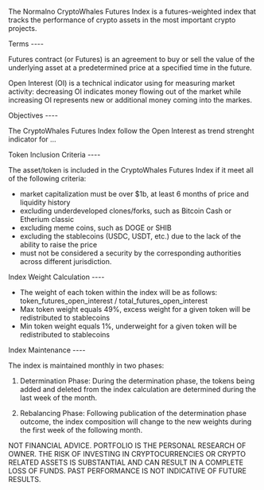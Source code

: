 The Normalno CryptoWhales Futures Index is a futures-weighted index that tracks the performance of crypto assets in the most important crypto projects.

Terms ----

Futures contract (or Futures) is an agreement to buy or sell the value of the underlying asset at a predetermined price at a specified time in the future.

Open Interest (OI) is a technical indicator using for measuring market activity: decreasing OI indicates money flowing out of the market while increasing OI represents new or additional money coming into the markes.

Objectives ----

The CryptoWhales Futures Index follow the Open Interest as trend strenght indicator for ...

Token Inclusion Criteria ----

The asset/token is included in the CryptoWhales Futures Index if it meet all of the following criteria:

- market capitalization must be over $1b, at least 6 months of price and liquidity history
- excluding underdeveloped clones/forks, such as Bitcoin Cash or Etherium classic
- excluding meme coins, suсh as DOGE or SHIB
- excluding the stablecoins (USDC, USDT, etc.) due to the lack of the ability to raise the price
- must not be considered a security by the corresponding authorities across different jurisdiction.

Index Weight Calculation ----

- The weight of each token within the index will be as follows: token_futures_open_interest / total_futures_open_interest
- Max token weight equals 49%, excess weight for a given token will be redistributed to stablecoins
- Min token weight equals 1%, underweight for a given token will be redistributed to stablecoins

Index Maintenance ----

The index is maintained monthly in two phases:

1. Determination Phase:
During the determination phase, the tokens being added and deleted from the index calculation are determined during the last week of the month.

2. Rebalancing Phase:
Following publication of the determination phase outcome, the index composition will change to the new weights during the first week of the following month.


NOT FINANCIAL ADVICE. PORTFOLIO IS THE PERSONAL RESEARCH OF OWNER. THE RISK OF INVESTING IN CRYPTOCURRENCIES OR CRYPTO RELATED ASSETS IS SUBSTANTIAL AND CAN RESULT IN A COMPLETE LOSS OF FUNDS. PAST PERFORMANCE IS NOT INDICATIVE OF FUTURE RESULTS.
